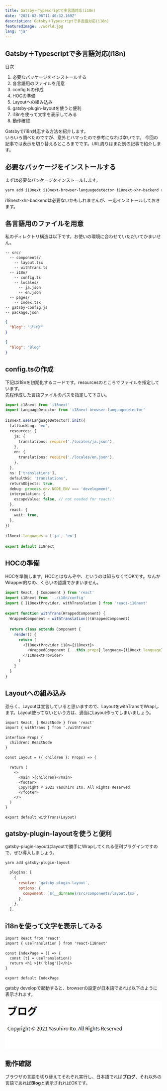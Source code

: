 ```yaml
---
title: Gatsby＋Typescriptで多言語対応(i18n)
date: "2021-02-08T11:40:32.169Z"
description: Gatsby＋Typescriptで多言語対応(i18n)
featuredImage: ./world.jpg
lang: "ja"
---
```


## Gatsby＋Typescriptで多言語対応(i18n)

<div class="mt-8 mb-8">

<nav class='blog-nav'> 
  <div class='inner'>
    <p>目次</p>
    <ol class="top-ol">
      <li class="top-li">必要なパッケージをインストールする</li>
      <li class="top-li">各言語用のファイルを用意</li>
      <li class="top-li">config.tsの作成</li>
      <li class="top-li">HOCの準備</li>
      <li class="top-li">Layoutへの組み込み</li>
      <li class="top-li">gatsby-plugin-layoutを使うと便利</li>
      <li class="top-li">i18nを使って文字を表示してみる</li>
      <li class="top-li">動作確認</li>
    </ol>
  </div>
</nav>

</div>

<p class="mb-8">
Gatsbyでi18n対応する方法を紹介します。<br/>
いろいろ調べたのですが、意外とハマったので参考になれば幸いです。
今回の記事では表示を切り替えるところまでです。URL周りはまた別の記事で紹介します。
</p>

## 必要なパッケージをインストールする

<p class="mt-8 mb-8">
まずは必要なパッケージをインストールします。

</p>

```bash
yarn add i18next i18next-browser-languagedetector i18next-xhr-backend react-i18next
```

<p class="mt-8 mb-8">
i18next-xhr-backendは必要ないかもしれませんが、一応インストールしておきます。
</p>

## 各言語用のファイルを用意

<p class="mt-8 mb-8">
私のディレクトリ構造は以下です。お使いの環境に合わせていただいてかまいせん。
</p>

```
-- src/
  -- components/
    -- layout.tsx
    -- withTrans.ts
  -- i18n/
    -- config.ts
    -- locales/
      -- ja.json
      -- en.json
  -- pages/
    -- index.tsx
-- gatsby-config.js
-- package.json
```


```json:title=ja.json
{
  "blog": "ブログ"
}
```

```json:title=en.json
{
  "blog": "Blog"
}
```

## config.tsの作成

<p class="mt-8 mb-8">
下記はi18nを初期化するコードです。resourcesのところでファイルを指定しています。<br/>
先程作成した言語ファイルのパスを指定して下さい。
</p>

```ts:title=config.ts
import i18next from 'i18next'
import LanguageDetector from 'i18next-browser-languagedetector'

i18next.use(LanguageDetector).init({
  fallbackLng: 'en',
  resources: {
    ja: {
      translations: require('./locales/ja.json'),
    },
    en: {
      translations: require('./locales/en.json'),
    },
  },
  ns: ['translations'],
  defaultNS: 'translations',
  returnObjects: true,
  debug: process.env.NODE_ENV === 'development',
  interpolation: {
    escapeValue: false, // not needed for react!!
  },
  react: {
    wait: true,
  },
})

i18next.languages = ['ja', 'en']

export default i18next

```

## HOCの準備

<p class="mt-8 mb-8">
HOCを準備します。HOCとはなんぞや、というのは知らなくてOKです。なんかWrapper的なの、くらいの認識でかまいません。

</p>


```tsx:title=withTrans.ts
import React, { Component } from 'react'
import i18next from '../i18n/config'
import { I18nextProvider, withTranslation } from 'react-i18next'

export function withTrans(WrappedComponent) {
  WrappedComponent = withTranslation()(WrappedComponent)

  return class extends Component {
    render() {
      return (
        <I18nextProvider i18n={i18next}>
          <WrappedComponent {...this.props} language={i18next.language} />
        </I18nextProvider>
      )
    }
  }
}

```

## Layoutへの組み込み

<p class="mt-8 mb-8">
恐らく、Layoutは宣言していると思いますので、LayoutをwithTransでWrapします。Layout使ってないという方は、適当にLayout作ってしまいましょう。
</p>

```tsx:title=layout.tsx
import React, { ReactNode } from 'react'
import { withTrans } from './withTrans'

interface Props {
  children: ReactNode
}

const Layout = ({ children }: Props) => {

  return (
    <>
      <main >{children}</main>
      <footer>
	  Copyright © 2021 Yasuhiro Ito. All Rights Reserved.
      </footer>
    </>
  )
}

export default withTrans(Layout)

```

## gatsby-plugin-layoutを使うと便利

<p class="mt-8 mb-8">
gatsby-plugin-layoutはlayoutで勝手にWrapしてくれる便利プラグインですので、ぜひ導入しましょう。
</p>

```bash
yarn add gatsby-plugin-layout
```

```js:title=gatsby-config.js
  plugins: [
    {
      resolve: `gatsby-plugin-layout`,
      options: {
        component: `${__dirname}/src/components/layout.tsx`,
      },
    },
  ],

```

## i18nを使って文字を表示してみる

```tsx:title=index.tsx
import React from 'react'
import { useTranslation } from 'react-i18next'

const IndexPage = () => {
  const [t] = useTranslation()
  return <h1 >{t('blog')}</h1>
}

export default IndexPage

```

<p class="mt-8 mb-8">
gatsby developで起動すると、browserの設定が日本語であれば以下のように表示されます。
</p>

![blog-ja-image](./blog-ja.png)


## 動作確認

<p class="mt-8 mb-8">
ブラウザの言語を切り替えてそれぞれ実行し、日本語でれば<strong>ブログ</strong>、それ以外の言語であれば<strong>Blog</strong>と表示されればOKです。
</p>

